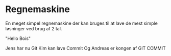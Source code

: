# Regnemaskine
En meget simpel regnemaskine der kan bruges til at lave de mest simple løsninger ved brug af 2 tal.


"Hello Bois"

Jens har nu Git
Kim kan lave Commit
Og Andreas er kongen af GIT COMMIT
